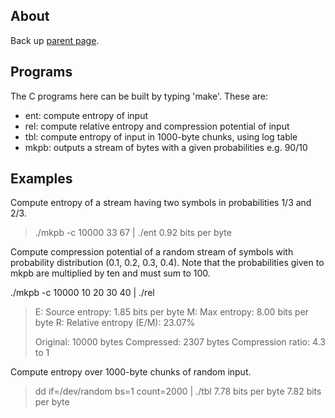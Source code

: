 About
-----

Back up [parent page](http://troydhanson.github.io/info-theory/).

Programs
--------

The C programs here can be built by typing 'make'. These are:

* ent:  compute entropy of input
* rel:  compute relative entropy and compression potential of input
* tbl:  compute entropy of input in 1000-byte chunks, using log table
* mkpb: outputs a stream of bytes with a given probabilities e.g. 90/10

Examples
--------

Compute entropy of a stream having two symbols in probabilities 1/3 and 2/3.

>  ./mkpb -c 10000 33 67 | ./ent
>  0.92 bits per byte

Compute compression potential of a random stream of symbols with probability
distribution (0.1, 0.2, 0.3, 0.4). Note that the probabilities given to mkpb
are multiplied by ten and must sum to 100.

  ./mkpb -c 10000 10 20 30 40 | ./rel

> E: Source entropy:         1.85 bits per byte
> M: Max entropy:            8.00 bits per byte
> R: Relative entropy (E/M): 23.07%
> 
> Original:          10000 bytes
> Compressed:         2307 bytes
> Compression ratio: 4.3 to 1

Compute entropy over 1000-byte chunks of random input.

> dd if=/dev/random bs=1 count=2000 | ./tbl
> 7.78 bits per byte
> 7.82 bits per byte

